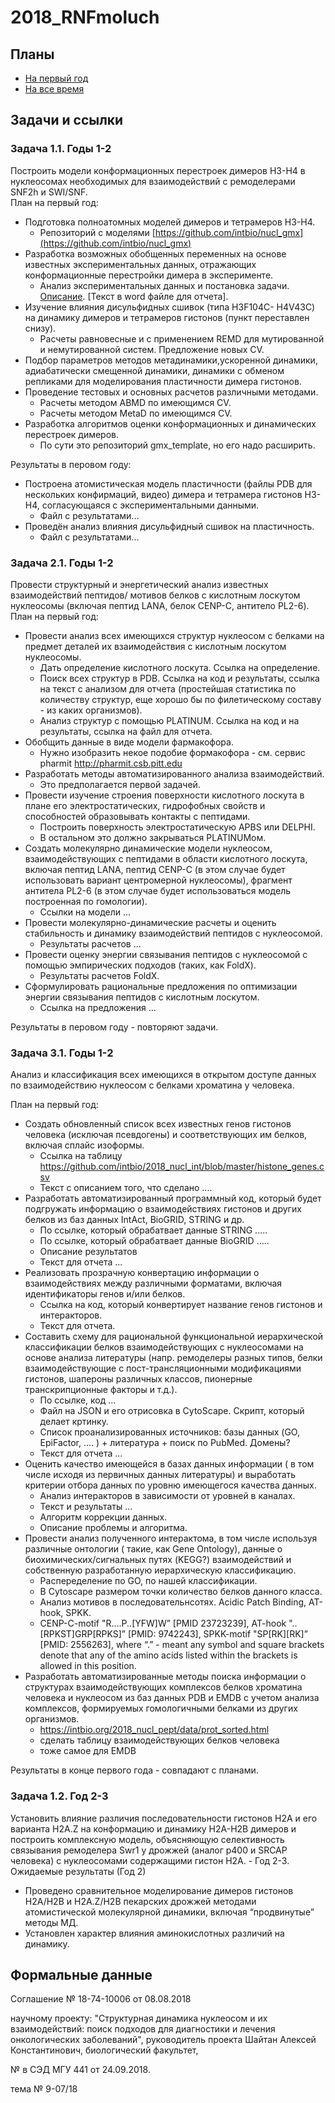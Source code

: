 # 2018_RNFmoluch

## Планы

- [На первый год](plan_results1year.pdf)
- [На все время](plan-zadach.pdf)

## Задачи и ссылки

### Задача 1.1. Годы 1-2
Построить модели конформационных перестроек димеров H3-H4 в нуклеосомах необходимых для взаимодействий с ремоделерами SNF2h и SWI/SNF.  
План на первый год:
- Подготовка полноатомных моделей димеров и тетрамеров H3-H4.
   - Репозиторий с моделями [https://github.com/intbio/nucl_gmx](https://github.com/intbio/nucl_gmx)
- Разработка возможных обобщенных переменных на основе известных экспериментальных данных, отражающих конформационные перестройки димера в эксперименте.
   - Анализ экспериментальных данных и постановка задачи. [Описание](1_1_h3-h4_plast_exp.md). [Текст в word файле для отчета].
- Изучение влияния дисульфидных сшивок (типа H3F104C- H4V43C) на динамику димеров и тетрамеров гистонов (пункт переставлен снизу).
   - Расчеты равновесные и с применением REMD для мутированной и немутированной систем. Предложение новых CV.
- Подбор параметров методов метадинамики,ускоренной динамики, адиабатически смещенной динамики, динамики с обменом репликами для моделирования пластичности димера гистонов.
- Проведение тестовых и основных расчетов различными методами. 
   - Расчеты методом ABMD по имеющимся CV.
   - Расчеты методом MetaD по имеющимся CV.
- Разработка алгоритмов оценки конформационных и динамических перестроек димеров.
   - По сути это репозиторий gmx_template, но его надо расширить.
   
Результаты в перовом году: 
- Построена атомистическая модель пластичности (файлы PDB для нескольких конфирмаций, видео) димера и тетрамера гистонов H3-H4, согласующаяся с экспериментальными данными.
   - Файл с результатами...
- Проведён анализ влияния дисульфидный сшивок на пластичность.
   - Файл с результатами...

### Задача 2.1. Годы 1-2
Провести структурный и энергетический анализ известных взаимодействий пептидов/ мотивов белков с кислотным лоскутом нуклеосомы (включая пептид LANA, белок CENP-C, антитело PL2-6).  
План на первый год: 
- Провести анализ всех имеющихся структур нуклеосом с белками на предмет деталей их взаимодействия с кислотным лоскутом нуклеосомы.
   - Дать определение кислотного лоскута. Ссылка на определение.
   - Поиск всех структур в PDB. Ссылка на код и результаты, ссылка на текст с анализом для отчета (простейшая статистика по количеству структур, еще хорошо бы по филетическому составу - из каких организмов).
   - Анализ структур с помощью PLATINUM. Ссылка на код и на результаты, ссылка на файл для отчета.
- Обобщить данные в виде модели фармакофора.
   - Нужно изобразить некое подобие формакофора - см. сервис pharmit http://pharmit.csb.pitt.edu
- Разработать методы автоматизированного анализа взаимодействий.
   - Это предполагается первой задачей.
- Провести изучение строения поверхности кислотного лоскута в плане его электростатических, гидрофобных свойств и способностей образовывать контакты с пептидами.
   - Построить поверхность электростатическую APBS или DELPHI.
   - В остальном это должно закрываться PLATINUMом.
- Создать молекулярно динамические модели нуклеосом, взаимодействующих с пептидами в области кислотного лоскута, включая пептид LANA, пептид CENP-C (в этом случае будет использовать вариант центромерной нуклеосомы), фрагмент антитела PL2-6 (в этом случае будет использоваться модель построенная по гомологии).
   - Ссылки на модели ...
- Провести молекулярно-динамические расчеты и оценить стабильность и динамику взаимодействий пептидов с нуклеосомой.
   - Результаты расчетов ...
- Провести оценку энергии связывания пептидов с нуклеосомой с помощью эмпирических подходов (таких, как FoldX).
   - Результаты расчетов FoldX.
- Сформулировать рациональные предложения по оптимизации энергии связывания пептидов с кислотным лоскутом. 
   - Ссылка на предложения ...

Результаты в перовом году - повторяют задачи.

### Задача 3.1. Годы 1-2
Анализ и классификация всех имеющихся в открытом доступе данных по взаимодействию нуклеосом с белками хроматина у человека.

План на первый год: 
- Создать обновленный список всех известных генов гистонов человека (исключая псевдогены) и соответствующих им белков, включая сплайс изоформы.
   -  Ссылка на таблицу https://github.com/intbio/2018_nucl_int/blob/master/histone_genes.csv
   -  Текст с описанием того, что сделано ....
- Разработать автоматизированный программный код, который будет подгружать информацию о взаимодействиях гистонов и других белков из баз данных IntAct, BioGRID, STRING и др. 
   - По ссылке, который обрабатвает данные STRING .....
   - По ссылке, который обрабатвает данные BioGRID .....
   - Описание результатов 
   - Текст для отчета ...
- Реализовать прозрачную конвертацию информации о взаимодействиях между различными форматами, включая идентификаторы генов и/или белков.
   - Ссылка на код, который конвертирует название генов гистонов и интеракторов.
   - Текст для отчета.
- Составить схему для рациональной функциональной иерархической классификации белков взаимодействующих с нуклеосомами на основе анализа литературы (напр. ремоделеры разных типов, белки взаимодействующие с пост-трансляционными модификациями гистонов, шапероны различных классов, пионерные транскрипционные факторы и т.д.).
   - По ссылке, код ...
   - Файл на JSON и его отрисовка в CytoScape. Скрипт, который делает кртинку.
   - Список  проанализированных источников: базы данных (GO, EpiFactor, .... ) + литература + поиск по PubMed. Домены?
   - Текст для отчета ...
- Оценить качество имеющейся в базах данных информации ( в том числе исходя из первичных данных литературы) и выработать критерии отбора данных по уровню имеющегося качества данных.
   - Анализ интеракторов в зависимости от уровней в каналах.
   - Текст и результаты ...
   - Алгоритм коррекции данных.
   - Описание проблемы и алгоритма.
- Провести анализ полученного интерактома, в том числе используя различные онтологии ( такие, как Gene Ontology), данные о биохимических/сигнальных путях (KEGG?) взаимодействий и собственную разработанную иерархическую классификацию.
   - Распеределение по GO, по нашей классификации. 
   - В Cytoscape размером точки количество белков данного класса.
   - Анализ мотивов в последовательнсотях. Acidic Patch Binding, AT-hook, SPKK.
   -  CENP-C-motif "R....P..[YFW]W” [PMID 23723239], AT-hook "..[RPKST]GRP[RPKS]” [PMID: 9742243], SPKK-motif "SP[RK][RK]” [PMID: 2556263], where “.” - meant any symbol and square brackets denote that any of the amino acids listed within the brackets is allowed in this position.
- Разработать автоматизированные методы поиска информации о структурах взаимодействующих комплексов белков хроматина человека и нуклеосом из баз данных PDB и EMDB с учетом анализа комплексов, формируемых гомологичными белками из других организмов.
   - https://intbio.org/2018_nucl_pept/data/prot_sorted.html
   - сделать таблицу взаимодействующих белков человека
   - тоже самое для EMDB


Результаты в конце первого года - совпадают с планами. 

### Задача 1.2. Год 2-3
Установить влияние различия последовательности гистонов H2A и его варианта H2A.Z на конформацию и динамику H2A-H2B димеров и построить комплексную модель, объясняющую селективность связывания ремоделера Swr1 у дрожжей (аналог p400 и SRCAP человека) с нуклеосомами содержащими гистон H2A. - Год 2-3.  
Ожидаемые результаты (Год 2)
- Проведено сравнительное моделирование димеров гистонов H2A/H2B и H2A.Z/H2B пекарских дрожжей методами атомистической молекулярной динамики, включая “продвинутые” методы МД.
- Установлен характер влияния аминокислотных различий на динамику.

## Формальные данные

Соглашение № 18-74-10006 от 08.08.2018 

научному проекту: "Структурная динамика нуклеосом и их взаимодействий: поиск подходов для диагностики и лечения онкологических заболеваний", руководитель проекта Шайтан Алексей Константинович, биологический факультет,

 № в СЭД МГУ 441 от 24.09.2018.

тема № 9-07/18
